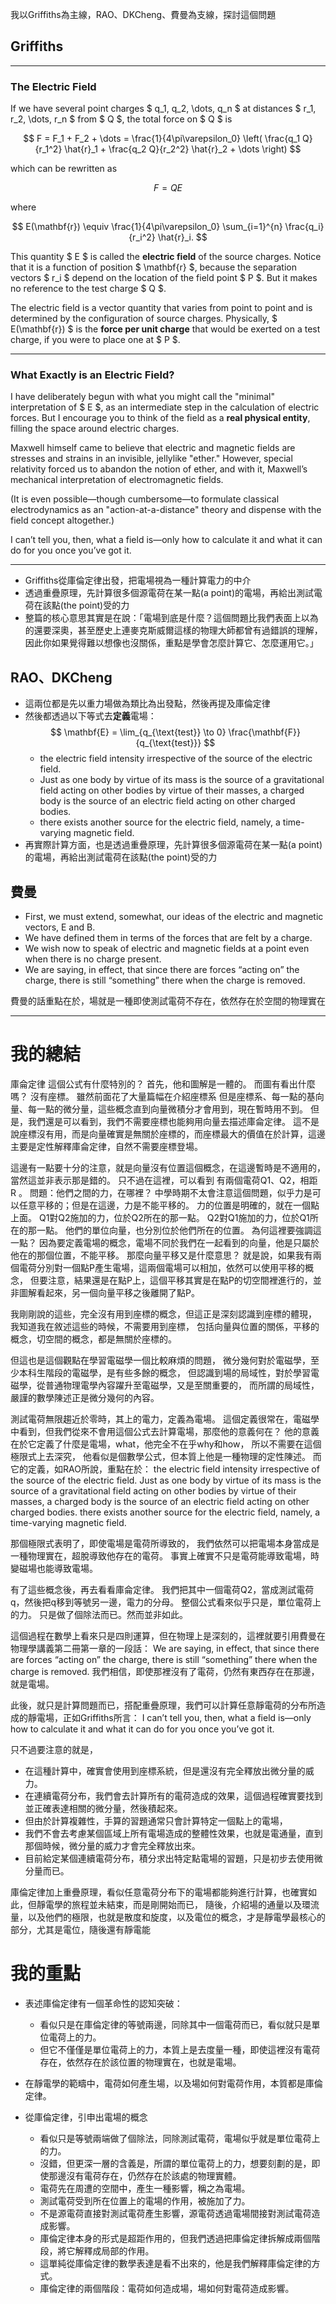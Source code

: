 

我以Griffiths為主線，RAO、DKCheng、費曼為支線，探討這個問題

## Griffiths

---

### The Electric Field  

If we have several point charges $ q_1, q_2, \dots, q_n $ at distances $ r_1, r_2, \dots, r_n $ from $ Q $, the total force on $ Q $ is  

$$
F = F_1 + F_2 + \dots = \frac{1}{4\pi\varepsilon_0} \left( \frac{q_1 Q}{r_1^2} \hat{r}_1 + \frac{q_2 Q}{r_2^2} \hat{r}_2 + \dots \right)
$$

which can be rewritten as  

$$
F = Q E
$$

where  

$$
E(\mathbf{r}) \equiv \frac{1}{4\pi\varepsilon_0} \sum_{i=1}^{n} \frac{q_i}{r_i^2} \hat{r}_i.
$$

This quantity $ E $ is called the **electric field** of the source charges. Notice that it is a function of position $ \mathbf{r} $, because the separation vectors $ r_i $ depend on the location of the field point $ P $. But it makes no reference to the test charge $ Q $.  

The electric field is a vector quantity that varies from point to point and is determined by the configuration of source charges. Physically, $ E(\mathbf{r}) $ is the **force per unit charge** that would be exerted on a test charge, if you were to place one at $ P $.  

---

### What Exactly is an Electric Field?  

I have deliberately begun with what you might call the "minimal" interpretation of $ E $, as an intermediate step in the calculation of electric forces. But I encourage you to think of the field as a **real physical entity**, filling the space around electric charges.  

Maxwell himself came to believe that electric and magnetic fields are stresses and strains in an invisible, jellylike "ether." However, special relativity forced us to abandon the notion of ether, and with it, Maxwell’s mechanical interpretation of electromagnetic fields.  

(It is even possible—though cumbersome—to formulate classical electrodynamics as an "action-at-a-distance" theory and dispense with the field concept altogether.)  

I can’t tell you, then, what a field is—only how to calculate it and what it can do for you once you’ve got it.  

---

- Griffiths從庫倫定律出發，把電場視為一種計算電力的中介
- 透過重疊原理，先計算很多個源電荷在某一點(a point)的電場，再給出測試電荷在該點(the point)受的力
- 整篇的核心意思其實是在說：「電場到底是什麼？這個問題比我們表面上以為的還要深奧，甚至歷史上連麥克斯威爾這樣的物理大師都曾有過錯誤的理解，因此你如果覺得難以想像也沒關係，重點是學會怎麼計算它、怎麼運用它。」 


## RAO、DKCheng

- 這兩位都是先以重力場做為類比為出發點，然後再提及庫倫定律
- 然後都透過以下等式去**定義**電場：
$$ 
\mathbf{E} = \lim_{q_{\text{test}} \to 0} \frac{\mathbf{F}}{q_{\text{test}}} 
$$
  - the electric field intensity irrespective of the source of the electric field. 
  - Just as one body by virtue of its mass is the source of a gravitational field acting on other bodies by virtue of their masses, a charged body is the source of an electric field acting on other charged bodies.
  - there exists another source for the electric field, namely, a time-varying magnetic field.
- 再實際計算方面，也是透過重疊原理，先計算很多個源電荷在某一點(a point)的電場，再給出測試電荷在該點(the point)受的力


## 費曼

- First, we must extend, somewhat, our ideas of the electric and magnetic vectors, E and B. 
- We have defined them in terms of the forces that are felt by a charge. 
- We wish now to speak of electric and magnetic fields at a point even when there is no charge present. 
- We are saying, in effect, that since there are forces “acting on” the charge, there is still “something” there when the charge is removed. 

費曼的話重點在於，場就是一種即使測試電荷不存在，依然存在於空間的物理實在

---

# 我的總結

庫侖定律
這個公式有什麼特別的？
首先，他和圖解是一體的。
而圖有看出什麼嗎？
沒有座標。
雖然前面花了大量篇幅在介紹座標系
但是座標系、每一點的基向量、每一點的微分量，這些概念直到向量微積分才會用到，現在暫時用不到。
但是，我們還是可以看到，我們不需要座標也能夠用向量去描述庫侖定律。
這不是說座標沒有用，而是向量確實是無關於座標的，而座標最大的價值在於計算，這邊主要是定性解釋庫侖定律，自然不需要座標登場。

這邊有一點要十分的注意，就是向量沒有位置這個概念，在這邊暫時是不適用的，當然這並非表示那是錯的。
只不過在這裡，可以看到 有兩個電荷Q1、Q2，相距 R 。
問題：他們之間的力，在哪裡？
中學時期不太會注意這個問題，似乎力是可以任意平移的；但是在這邊，力是不能平移的。
力的位置是明確的，就在一個點上面。
Q1對Q2施加的力，位於Q2所在的那一點。
Q2對Q1施加的力，位於Q1所在的那一點。
他們的單位向量，也分別位於他們所在的位置。
為何這裡要強調這一點？
因為要定義電場的概念，電場不同於我們在一起看到的向量，他是只屬於他在的那個位置，不能平移。
那麼向量平移又是什麼意思？
就是說，如果我有兩個電荷分別對一個點P產生電場，這兩個電場可以相加，依然可以使用平移的概念，
但要注意，結果還是在點P上，這個平移其實是在點P的切空間裡進行的，並非圖解看起來，另一個向量平移之後離開了點P。

我剛剛說的這些，完全沒有用到座標的概念，但這正是深刻認識到座標的體現，
我知道我在敘述這些的時候，不需要用到座標，
包括向量與位置的關係，平移的概念，切空間的概念，都是無關於座標的。

但這也是這個觀點在學習電磁學一個比較麻煩的問題，
微分幾何對於電磁學，至少本科生階段的電磁學，是有些多餘的概念，
但認識到場的局域性，對於學習電磁學，從普通物理電學內容躍升至電磁學，又是至關重要的，
而所謂的局域性，嚴謹的數學陳述正是微分幾何的內容。


測試電荷無限趨近於零時，其上的電力，定義為電場。
這個定義很常在，電磁學中看到，但我們從來不會用這個公式去計算電場，那麼他的意義何在？
他的意義在於它定義了什麼是電場，what，他完全不在乎why和how，
所以不需要在這個極限式上去深究，
他看似是個數學公式，但本質上他是一種物理的定性陳述。
而它的定義，如RAO所說，重點在於：
the electric field intensity irrespective of the source of the electric field. 
Just as one body by virtue of its mass is the source of a gravitational field acting on other bodies by virtue of their masses, a charged body is the source of an electric field acting on other charged bodies.
there exists another source for the electric field, namely, a time-varying magnetic field.

那個極限式表明了，即使電場是電荷所導致的，
我們依然可以把電場本身當成是一種物理實在，超脫導致他存在的電荷。
事實上確實不只是電荷能導致電場，時變磁場也能導致電場。

有了這些概念後，再去看看庫侖定律。
我們把其中一個電荷Q2，當成測試電荷q，然後把q移到等號另一邊，電力的分母。
整個公式看來似乎只是，單位電荷上的力。
只是做了個除法而已。然而並非如此。

這個過程在數學上看來只是四則運算，但在物理上是深刻的，這裡就要引用費曼在物理學講義第二冊第一章的一段話：
We are saying, in effect, that since there are forces “acting on” the charge, there is still “something” there when the charge is removed.
我們相信，即使那裡沒有了電荷，仍然有東西存在在那邊，就是電場。

此後，就只是計算問題而已，搭配重疊原理，我們可以計算任意靜電荷的分布所造成的靜電場，正如Griffiths所言： I can’t tell you, then, what a field is—only how to calculate it and what it can do for you once you’ve got it.

只不過要注意的就是，
- 在這種計算中，確實會使用到座標系統，但是還沒有完全釋放出微分量的威力。
- 在連續電荷分布，我們會去計算所有的電荷造成的效果，這個過程確實要找到並正確表達相關的微分量，然後積起來。
- 但由於計算複雜性，手算的習題通常只會計算特定一個點上的電場，
- 我們不會去考慮某個區域上所有電場造成的整體性效果，也就是電通量，直到那個時候，微分量的威力才會完全釋放出來。
- 目前給定某個連續電荷分布，積分求出特定點電場的習題，只是初步去使用微分量而已。

庫倫定律加上重疊原理，看似任意電荷分布下的電場都能夠進行計算，也確實如此，但靜電學的旅程並未結束，而是剛開始而已，
隨後，介紹場的通量以及環流量，以及他們的極限，也就是散度和旋度，以及電位的概念，才是靜電學最核心的部分，尤其是電位，隨後還有靜電能 


# 我的重點

- 表述庫倫定律有一個革命性的認知突破：
  - 看似只是在庫倫定律的等號兩邊，同除其中一個電荷而已，看似就只是單位電荷上的力。
  - 但它不僅僅是單位電荷上的力，本質上是去度量一種，即使這裡沒有電荷存在，依然存在於該位置的物理實在，也就是電場。
- 在靜電學的範疇中，電荷如何產生場，以及場如何對電荷作用，本質都是庫倫定律。


- 從庫倫定律，引申出電場的概念
  + 看似只是等號兩端做了個除法，同除測試電荷，電場似乎就是單位電荷上的力。
  + 沒錯，但更深一層的含義是，所謂的單位電荷上的力，想要刻劃的是，即使那邊沒有電荷存在，仍然存在於該處的物理實體。
  + 電荷先在周遭的空間中，產生一種影響，稱之為電場。
  + 測試電荷受到所在位置上的電場的作用，被施加了力。
  + 不是源電荷直接對測試電荷產生影響，源電荷透過電場間接對測試電荷造成影響。
  + 庫倫定律本身的形式是超距作用的，但我們透過把庫倫定律拆解成兩個階段，將它解釋成局部的作用。
  + 這單純從庫倫定律的數學表達是看不出來的，他是我們解釋庫倫定律的方式。
  + 庫倫定律的兩個階段：電荷如何造成場，場如何對電荷造成影響。